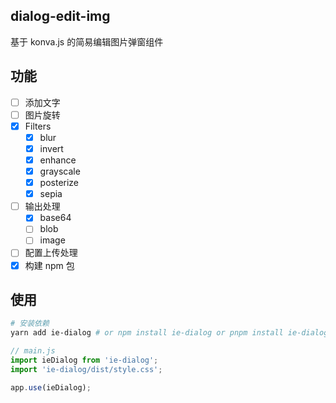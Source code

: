 <!--
 * @Author: June
 * @Description:
 * @Date: 2023-01-17 12:46:35
 * @LastEditors: June
 * @LastEditTime: 2023-03-04 00:48:04
-->

## dialog-edit-img

基于 konva.js 的简易编辑图片弹窗组件

## 功能

-   [ ] 添加文字
-   [ ] 图片旋转
-   [x] Filters
    -   [x] blur
    -   [x] invert
    -   [x] enhance
    -   [x] grayscale
    -   [x] posterize
    -   [x] sepia
-   [ ] 输出处理
    -   [x] base64
    -   [ ] blob
    -   [ ] image
-   [ ] 配置上传处理
-   [x] 构建 npm 包

## 使用

```bash
# 安装依赖
yarn add ie-dialog # or npm install ie-dialog or pnpm install ie-dialog
```

```javascript
// main.js
import ieDialog from 'ie-dialog';
import 'ie-dialog/dist/style.css';

app.use(ieDialog);
```